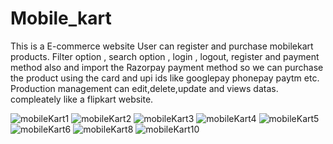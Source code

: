 # Mobile_kart

This is a E-commerce website User can register and purchase mobilekart products. Filter option , search option , login , logout, register and payment method also
and import the Razorpay payment method so we can purchase the product using the card and upi ids like googlepay phonepay paytm etc. Production management can edit,delete,update and views datas.
compleately like a flipkart website.

![mobileKart1](https://user-images.githubusercontent.com/83776819/169667190-54a0a997-eaab-4e26-9e61-5efdc75fa37b.png)
![mobileKart2](https://user-images.githubusercontent.com/83776819/169667197-19c30a0e-92db-431b-89e6-8de06bc959cf.png)
![mobileKart3](https://user-images.githubusercontent.com/83776819/169667207-23329d30-ad81-452c-af1a-062a2f995b40.png)
![mobileKart4](https://user-images.githubusercontent.com/83776819/169667237-b370179c-2109-4d74-8764-45f4ae54c164.png)
![mobileKart5](https://user-images.githubusercontent.com/83776819/169667255-13bf533c-914d-4a9f-be39-1433ca47355a.png)
![mobileKart6](https://user-images.githubusercontent.com/83776819/169667263-12ef0e80-528b-4cbb-8dbc-0b1173cb0a68.png)
![mobileKart8](https://user-images.githubusercontent.com/83776819/169667269-01548090-caf3-429c-a28e-c900736861ae.png)
![mobileKart10](https://user-images.githubusercontent.com/83776819/169667272-49cfd56f-41c0-4938-a4e9-df6894706ce4.png)
